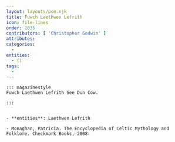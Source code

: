 ```yaml
---
layout: layouts/pce.njk
title: Fuwch Laethwen Lefrith
icon: file-lines
order: 1035
contributors: [ 'Christopher Godwin' ]
attributes:
categories:
  - 
entities:
  - ()
tags:
  - 
---
```

``` tab [group1:Info]
::: magazinestyle
Fuwch Laethwen Lefrith See Dun Cow.

:::
```
``` tab [group1:Attributes]
```
``` tab [group1:Entities]
- **entities**: Laethwen Lefrith
```
``` tab [group1:Sources]
- Monaghan, Patricia. The Encyclopedia of Celtic Mythology and Folklore. Checkmark Books, 2008.
```
